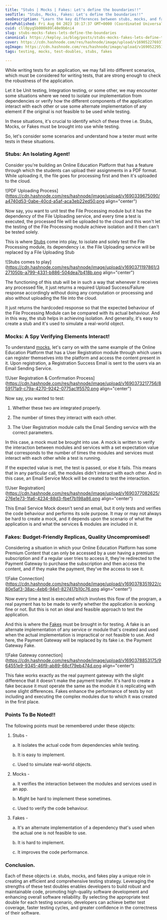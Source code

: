 ```yaml
---
title: "Stubs | Mocks | Fakes: Let's define the boundaries!!"
seoTitle: "Stubs, Mocks, Fakes: Let's define the boundaries!!"
seoDescription: "Learn the key differences between stubs, mocks, and fakes in software testing. Understand their roles and how to use them effectively for better test code."
datePublished: Fri Aug 04 2023 10:17:37 GMT+0000 (Coordinated Universal Time)
cuid: cll0pyg5b000k09l40e9b6ni4
slug: stubs-mocks-fakes-lets-define-the-boundaries
canonical: https://keploy.io/blog/posts/stubs-mocks-fakes-lets-define-the-boundaries
cover: https://cdn.hashnode.com/res/hashnode/image/upload/v1690522769373/bc39f114-94c5-47b2-9b2d-d897eccadfb7.png
ogImage: https://cdn.hashnode.com/res/hashnode/image/upload/v1690522951950/94829c8e-d278-40eb-b604-f4e598de8079.png
tags: testing, mocks, test-doubles, stubs, fakes

---
```


While writing tests for an application, we may fall into different scenarios, which must be considered for writing tests, that are strong enough to check the robustness of the application.

Let it be Unit testing, Integration testing, or some other, we may encounter some situations where we need to isolate our implementation from dependencies or verify how the different components of the application interact with each other or use some alternate implementation of any element if the original is not feasible to be used while testing.

In these situations, it's crucial to identify which of these three i.e. Stubs, Mocks, or Fakes must be brought into use while testing.

So, let's consider some scenarios and understand how a tester must write tests in these situations.

### Stubs: An Isolating Agent!

Consider you're building an Online Education Platform that has a feature through which the students can upload their assignments in a PDF format. While uploading it, the file goes for processing first and then it's uploaded to the cloud.

![PDF Uploading Process](https://cdn.hashnode.com/res/hashnode/image/upload/v1690339675090/a4740d53-0abe-40cd-a5af-aca3eb22ed50.png align="center")

Now say, you want to unit test the File Processing module but it has the dependency of the File Uploading service, and every time a test is executed, the processed file will be uploaded to the cloud and this won't let the testing of the File Processing module achieve isolation and it then can't be tested solely.

This is where [Stubs](https://learn.microsoft.com/en-us/visualstudio/test/using-stubs-to-isolate-parts-of-your-application-from-each-other-for-unit-testing?view=vs-2022&tabs=csharp) come into play, to isolate and solely test the File Processing module, its dependency i.e. the File Uploading service will be replaced by a File Uploading Stub

![Stubs comes to play](https://cdn.hashnode.com/res/hashnode/image/upload/v1690371197861/3271050b-a799-4331-b886-504dea7b418b.png align="center")

The functioning of this stub will be in such a way that whenever it receives any processed file, it just returns a required Upload Success/Failure response accordingly without doing any computation or processing and also without uploading the file into the cloud.

It just returns the hardcoded response so that the expected behaviour of the File Processing Module can be compared with its actual behaviour. And in this way, the stub helps in achieving isolation. And generally, it's easy to create a stub and it's used to simulate a real-world object.

### Mocks: A Spy Verifying Elements Interact!

To understand [mocks](https://en.wikipedia.org/wiki/Mock_object), let's carry on with the same example of the Online Education Platform that has a User Registration module through which users can register themselves into the platform and access the content present in it. Upon registration, a Registration Success Email is sent to the users via an Email Sending Service.

![User Registration & Confirmation Process](https://cdn.hashnode.com/res/hashnode/image/upload/v1690373217756/859171a9-c79a-4270-9242-0775ac1f5570.png align="center")

Now say, you wanted to test:

1. Whether these two are integrated properly.
    
2. The number of times they interact with each other.
    
3. The User Registration module calls the Email Sending service with the correct parameters.
    

In this case, a mock must be brought into use. A mock is written to verify the interaction between modules and services with a set expectation value that corresponds to the number of times the modules and services must interact with each other while a test is running.

If the expected value is met, the test is passed, or else it fails. This means that in any particular call, the modules didn't interact with each other. And in this case, an Email Service Mock will be created to test the interaction.

![User Registration](https://cdn.hashnode.com/res/hashnode/image/upload/v1690377082625/276e1e73-1fa6-4234-88d3-fbef7b198a86.png align="center")

This Email Service Mock doesn't send an email, but it only tests and verifies the code behaviour and performs its sole purpose. It may or may not always be hard to create a mock, and it depends upon the scenario of what the application is and what the services & modules are included in it.

### Fakes: Budget-Friendly Replicas, Quality Uncompromised!

Considering a situation in which your Online Education Platform has some Premium Content that can only be accessed by a user having a premium subscription and if a regular user tries to access it, they're redirected to the Payment Gateway to purchase the subscription and then access the content, and if they make the payment, they've the access to see it.

![Fake Connection](https://cdn.hashnode.com/res/hashnode/image/upload/v1690378351922/c80e5af3-38ac-4eb6-94e1-827417b10c76.png align="center")

Now every time a test is executed which involves this flow of the program, a real payment has to be made to verify whether the application is working fine or not. But this is not an ideal and feasible approach to test the application.

And this is where the [Fakes](https://canro91.github.io/2021/05/24/WhatAreFakesInTesting/) must be brought in for testing. A fake is an alternate implementation of any service or module that's created and used when the actual implementation is impractical or not feasible to use. And here, the Payment Gateway will be replaced by its fake i.e. the Payment Gateway Fake.

![Fake Gateway connection](https://cdn.hashnode.com/res/hashnode/image/upload/v1690378853175/964551e9-9345-46f9-ab89-68cf79eb474d.png align="center")

This fake works exactly as the real payment gateway with the slight difference that it doesn't make the payment transfer. It's hard to create a fake because it must operate the same as the module it is replicating with some slight differences. Fakes enhance the performance of tests by not including and executing the complex modules due to which it was created in the first place.

### Points To Be Noted!!

The following points must be remembered under these objects:

1. Stubs -
    
    a. It isolates the actual code from dependencies while testing.
    
    b. It is easy to implement.
    
    c. Used to simulate real-world objects.
    
2. Mocks -
    
    a. It verifies the interaction between the modules and services used in an app.
    
    b. Might be hard to implement these sometimes.
    
    c. Used to verify the code behaviour.
    
3. Fakes -
    
    a. It's an alternate implementation of a dependency that's used when the actual one is not feasible to use.
    
    b. It is hard to implement.
    
    c. It improves the code performance.
    

### Conclusion.

Each of these objects i.e. stubs, mocks, and fakes play a unique role in creating an efficient and comprehensive testing strategy. Leveraging the strengths of these test doubles enables developers to build robust and maintainable code, promoting high-quality software development and enhancing overall software reliability. By selecting the appropriate test double for each testing scenario, developers can achieve better test coverage, faster testing cycles, and greater confidence in the correctness of their software.